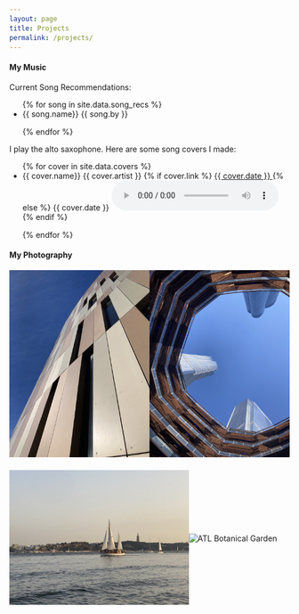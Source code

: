 ```yaml
---
layout: page
title: Projects
permalink: /projects/
---
```


#### My Music

Current Song Recommendations:

<ul class="song-rec-list">
    {% for song in site.data.song_recs %}
    <li>
    <div class="song-list">
        {{ song.name}}
        <span>{{ song.by }}</span>
    </div>
    </li>
    {% endfor %}
</ul>

I play the alto saxophone. Here are some song covers I made:

<ul class="cover-list">
    {% for cover in site.data.covers %}
    <li>
    <div class="song-list">
        {{ cover.name}}
        <span>{{ cover.artist }}</span>
        <span>
            {% if cover.link %}
            <a href= "{{ cover.link | relative_url }}" target="_blank" rel="noopener noreferrer">
              {{ cover.date }}
            </a>
            {% else %}
            <span>{{ cover.date }}</span>
            <audio controls>
              <source src="{{ cover.source | relative_url }}" type="audio/mpeg">
              Your browser does not support the audio element.
            </audio>
            {% endif %}
        </span>
    </div>
    </li>
    {% endfor %}
</ul>

#### My Photography

<!-- Create Rows of Fotos -->
  <section class="photography">
    <div class="photography-row">
      <div class="img-museum">
        <img src="/assets/img/1.jpg" alt="Civil Rights Museum ATL">
      </div>
      <div class="img-nyc">
        <img src="/assets/img/4.jpg" alt="NYC">
      </div>
    </div>    
    <div class="photography-row">
      <div class="img-boat">
        <img src="/assets/img/3.jpg" alt="Sailboat Lisbon">
      </div>
      <div class="img-trees">
        <img src="/assets/img/2.jpg" alt="ATL Botanical Garden">
      </div>
    </div>
  </section>


<!-- CSS for layout styling -->
<style>
  .song-list {
    margin-bottom: 15px;
  }

  .photography-row {
    display: flex;
    align-items: center;
    margin-bottom: 20px;
  }

  .img-boat {
    max-width: 64%;
  }
  .img-trees{
    max-width: 36%;
  }
</style>